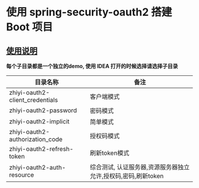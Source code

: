 # 使用 spring-security-oauth2 搭建 Boot 项目

## [使用说明](https://zhiyi.zone/oauth2/)

**每个子目录都是一个独立的demo, 使用 IDEA 打开的时候选择请选择子目录**

|目录名称| 备注 |
|---|---|
zhiyi-oauth2-client_credentials | 客户端模式|
zhiyi-oauth2-password | 密码模式|
zhiyi-oauth2-implicit | 简单模式| 
zhiyi-oauth2-authorization_code | 授权码模式 | 
zhiyi-oauth2-refresh-token | 刷新token模式|
zhiyi-oauth2-auth-resource | 综合测试, 认证服务器,资源服务器独立允许,授权码,密码,刷新token|
